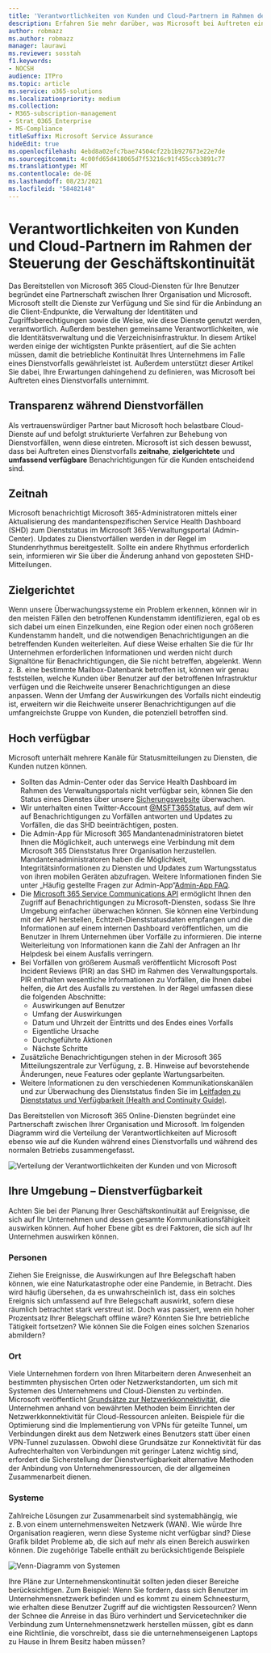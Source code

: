 ```yaml
---
title: 'Verantwortlichkeiten von Kunden und Cloud-Partnern im Rahmen der Sicherung der Geschäftskontinuität '
description: Erfahren Sie mehr darüber, was Microsoft bei Auftreten eines Dienstvorfalls unternimmt, um Ihre Pläne zur Sicherung der Geschäftskontinuität besser gestalten zu können.
author: robmazz
ms.author: robmazz
manager: laurawi
ms.reviewer: sosstah
f1.keywords:
- NOCSH
audience: ITPro
ms.topic: article
ms.service: o365-solutions
ms.localizationpriority: medium
ms.collection:
- M365-subscription-management
- Strat_O365_Enterprise
- MS-Compliance
titleSuffix: Microsoft Service Assurance
hideEdit: true
ms.openlocfilehash: 4ebd8a02efc7bae74504cf22b1b927673e22e7de
ms.sourcegitcommit: 4c00fd65d418065d7f53216c91f455ccb3891c77
ms.translationtype: MT
ms.contentlocale: de-DE
ms.lasthandoff: 08/23/2021
ms.locfileid: "58482148"
---
```

# <a name="enterprise-business-continuity-management-customer-and-cloud-partner-responsibilities"></a>Verantwortlichkeiten von Kunden und Cloud-Partnern im Rahmen der Steuerung der Geschäftskontinuität 

Das Bereitstellen von Microsoft 365 Cloud-Diensten für Ihre Benutzer begründet eine Partnerschaft zwischen Ihrer Organisation und Microsoft. Microsoft stellt die Dienste zur Verfügung und Sie sind für die Anbindung an die Client-Endpunkte, die Verwaltung der Identitäten und Zugriffsberechtigungen sowie die Weise, wie diese Dienste genutzt werden, verantwortlich. Außerdem bestehen gemeinsame Verantwortlichkeiten, wie die Identitätsverwaltung und die Verzeichnisinfrastruktur. In diesem Artikel werden einige der wichtigsten Punkte präsentiert, auf die Sie achten müssen, damit die betriebliche Kontinuität Ihres Unternehmens im Falle eines Dienstvorfalls gewährleistet ist. Außerdem unterstützt dieser Artikel Sie dabei, Ihre Erwartungen dahingehend zu definieren, was Microsoft bei Auftreten eines Dienstvorfalls unternimmt.

## <a name="transparency-during-service-incidents"></a>Transparenz während Dienstvorfällen

Als vertrauenswürdiger Partner baut Microsoft hoch belastbare Cloud-Dienste auf und befolgt strukturierte Verfahren zur Behebung von Dienstvorfällen, wenn diese eintreten. Microsoft ist sich dessen bewusst, dass bei Auftreten eines Dienstvorfalls **zeitnahe**, **zielgerichtete** und **umfassend verfügbare** Benachrichtigungen für die Kunden entscheidend sind.

## <a name="timely"></a>Zeitnah

Microsoft benachrichtigt Microsoft 365-Administratoren mittels einer Aktualisierung des mandantenspezifischen Service Health Dashboard (SHD) zum Dienststatus im Microsoft 365-Verwaltungsportal (Admin-Center). Updates zu Dienstvorfällen werden in der Regel im Stundenrhythmus bereitgestellt. Sollte ein andere Rhythmus erforderlich sein, informieren wir Sie über die Änderung anhand von geposteten SHD-Mitteilungen.

## <a name="targeted"></a>Zielgerichtet

Wenn unsere Überwachungssysteme ein Problem erkennen, können wir in den meisten Fällen den betroffenen Kundenstamm identifizieren, egal ob es sich dabei um einen Einzelkunden, eine Region oder einen noch größeren Kundenstamm handelt, und die notwendigen Benachrichtigungen an die betreffenden Kunden weiterleiten. Auf diese Weise erhalten Sie die für Ihr Unternehmen erforderlichen Informationen und werden nicht durch Signaltöne für Benachrichtigungen, die Sie nicht betreffen, abgelenkt. Wenn z. B. eine bestimmte Mailbox-Datenbank betroffen ist, können wir genau feststellen, welche Kunden über Benutzer auf der betroffenen Infrastruktur verfügen und die Reichweite unserer Benachrichtigungen an diese anpassen. Wenn der Umfang der Auswirkungen des Vorfalls nicht eindeutig ist, erweitern wir die Reichweite unserer Benachrichtigungen auf die umfangreichste Gruppe von Kunden, die potenziell betroffen sind.

## <a name="highly-available"></a>Hoch verfügbar

Microsoft unterhält mehrere Kanäle für Statusmitteilungen zu Diensten, die Kunden nutzen können.

- Sollten das Admin-Center oder das Service Health Dashboard im Rahmen des Verwaltungsportals nicht verfügbar sein, können Sie den Status eines Dienstes über unsere [Sicherungswebsite](https://status.office365.com/) überwachen.
- Wir unterhalten einen Twitter-Account [@MSFT365Status](https://twitter.com/msft365status?lang=en), auf dem wir auf Benachrichtigungen zu Vorfällen antworten und Updates zu Vorfällen, die das SHD beeinträchtigen, posten.
- Die Admin-App für Microsoft 365 Mandantenadministratoren bietet Ihnen die Möglichkeit, auch unterwegs eine Verbindung mit dem Microsoft 365 Dienststatus Ihrer Organisation herzustellen. Mandantenadministratoren haben die Möglichkeit, Integritätsinformationen zu Diensten und Updates zum Wartungsstatus von ihren mobilen Geräten abzufragen. Weitere Informationen finden Sie unter „Häufig gestellte Fragen zur Admin-App“[Admin-App FAQ](/office365/admin/admin-overview/admin-mobile-app).
- Die [Microsoft 365 Service Communications API](/office365/servicedescriptions/office-365-platform-service-description/service-health-and-continuity#office-365-service-communications-api) ermöglicht Ihnen den Zugriff auf Benachrichtigungen zu Microsoft-Diensten, sodass Sie Ihre Umgebung einfacher überwachen können. Sie können eine Verbindung mit der API herstellen, Echtzeit-Dienststatusdaten empfangen und die Informationen auf einem internen Dashboard veröffentlichen, um die Benutzer in Ihrem Unternehmen über Vorfälle zu informieren. Die interne Weiterleitung von Informationen kann die Zahl der Anfragen an Ihr Helpdesk bei einem Ausfalls verringern.
- Bei Vorfällen von größerem Ausmaß veröffentlicht Microsoft Post Incident Reviews (PIR) an das SHD im Rahmen des Verwaltungsportals. PIR enthalten wesentliche Informationen zu Vorfällen, die Ihnen dabei helfen, die Art des Ausfalls zu verstehen. In der Regel umfassen diese die folgenden Abschnitte:
    - Auswirkungen auf Benutzer
    - Umfang der Auswirkungen
    - Datum und Uhrzeit der Eintritts und des Endes eines Vorfalls
    - Eigentliche Ursache
    - Durchgeführte Aktionen
    - Nächste Schritte
- Zusätzliche Benachrichtigungen stehen in der Microsoft 365 Mitteilungszentrale zur Verfügung, z. B. Hinweise auf bevorstehende Änderungen, neue Features oder geplante Wartungsarbeiten.
- Weitere Informationen zu den verschiedenen Kommunikationskanälen und zur Überwachung des Dienststatus finden Sie im [Leitfaden zu Dienststatus und Verfügbarkeit (Health and Continuity Guide)](/office365/servicedescriptions/office-365-platform-service-description/service-health-and-continuity).

Das Bereitstellen von Microsoft 365 Online-Diensten begründet eine Partnerschaft zwischen Ihrer Organisation und Microsoft. Im folgenden Diagramm wird die Verteilung der Verantwortlichkeiten auf Microsoft ebenso wie auf die Kunden während eines Dienstvorfalls und während des normalen Betriebs zusammengefasst.

![Verteilung der Verantwortlichkeiten der Kunden und von Microsoft](../media/responsibilities.png)

## <a name="your-environment---service-continuity"></a>Ihre Umgebung – Dienstverfügbarkeit

Achten Sie bei der Planung Ihrer Geschäftskontinuität auf Ereignisse, die sich auf Ihr Unternehmen und dessen gesamte Kommunikationsfähigkeit auswirken können. Auf hoher Ebene gibt es drei Faktoren, die sich auf Ihr Unternehmen auswirken können.

### <a name="people"></a>Personen

Ziehen Sie Ereignisse, die Auswirkungen auf Ihre Belegschaft haben können, wie eine Naturkatastrophe oder eine Pandemie, in Betracht. Dies wird häufig übersehen, da es unwahrscheinlich ist, dass ein solches Ereignis sich umfassend auf Ihre Belegschaft auswirkt, sofern diese räumlich betrachtet stark verstreut ist. Doch was passiert, wenn ein hoher Prozentsatz Ihrer Belegschaft offline wäre? Könnten Sie Ihre betriebliche Tätigkeit fortsetzen? Wie können Sie die Folgen eines solchen Szenarios abmildern?

### <a name="location"></a>Ort

Viele Unternehmen fordern von Ihren Mitarbeitern deren Anwesenheit an bestimmten physischen Orten oder Netzwerkstandorten, um sich mit Systemen des Unternehmens und Cloud-Diensten zu verbinden.  
Microsoft veröffentlicht [Grundsätze zur Netzwerkkonnektivität](/microsoft-365/enterprise/microsoft-365-network-connectivity-principles), die Unternehmen anhand von bewährten Methoden beim Einrichten der Netzwerkkonnektivität für Cloud-Ressourcen anleiten. Beispiele für die Optimierung sind die Implementierung von VPNs für geteilte Tunnel, um Verbindungen direkt aus dem Netzwerk eines Benutzers statt über einen VPN-Tunnel zuzulassen.  Obwohl diese Grundsätze zur Konnektivität für das Aufrechterhalten von Verbindungen mit geringer Latenz wichtig sind, erfordert die Sicherstellung der Dienstverfügbarkeit alternative Methoden der Anbindung von Unternehmensressourcen, die der allgemeinen Zusammenarbeit dienen.

### <a name="systems"></a>Systeme

Zahlreiche Lösungen zur Zusammenarbeit sind systemabhängig, wie z. B.von einem unternehmensweiten Netzwerk (WAN). Wie würde Ihre Organisation reagieren, wenn diese Systeme nicht verfügbar sind?
Diese Grafik bildet Probleme ab, die sich auf mehr als einen Bereich auswirken können. Die zugehörige Tabelle enthält zu berücksichtigende Beispiele

![Venn-Diagramm von Systemen](../media/venn-diagram.png)

Ihre Pläne zur Unternehmenskontinuität sollten jeden dieser Bereiche berücksichtigen. Zum Beispiel: Wenn Sie fordern, dass sich Benutzer im Unternehmensnetzwerk befinden und es kommt zu einem Schneesturm, wie erhalten diese Benutzer Zugriff auf die wichtigsten Ressourcen? Wenn der Schnee die Anreise in das Büro verhindert und Servicetechniker die Verbindung zum Unternehmensnetzwerk herstellen müssen, gibt es dann eine Richtlinie, die vorschreibt, dass sie die unternehmenseigenen Laptops zu Hause in Ihrem Besitz haben müssen?
